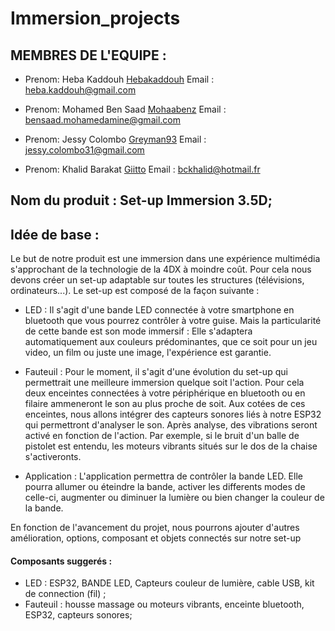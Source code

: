 # Immersion_projects

## MEMBRES DE L'EQUIPE :
* Prenom: Heba Kaddouh [Hebakaddouh](https://github.com/Hebakaddouh)
  Email : heba.kaddouh@gmail.com
	  
* Prenom: Mohamed Ben Saad [Mohaabenz](https://github.com/Mohaabenz)
  Email : bensaad.mohamedamine@gmail.com

* Prenom: Jessy Colombo [Greyman93](https://github.com/Greyman93)
  Email : jessy.colombo31@gmail.com
	  
* Prenom: Khalid Barakat [Giitto](https://github.com/Giitto)
  Email : bckhalid@hotmail.fr
	  
## Nom du produit : Set-up Immersion 3.5D;

## Idée de base :

Le but de notre produit est une immersion dans une expérience multimédia s'approchant de la technologie de la 4DX à moindre coût.
Pour cela nous devons créer un set-up adaptable sur toutes les structures (télévisions, ordinateurs...). Le set-up est composé de la façon suivante :	
	
* LED : 
Il s'agit d'une bande LED connectée à votre smartphone en bluetooth que vous pourrez contrôler à votre guise. 
Mais la particularité de cette bande est son mode immersif : Elle s'adaptera automatiquement aux couleurs prédominantes,
que ce soit pour un jeu video, un film ou juste une image, l'expérience est garantie. 

* Fauteuil : 
Pour le moment, il s'agit d'une évolution du set-up qui permettrait une meilleure immersion quelque soit l'action. 
Pour cela deux enceintes connectées à votre périphérique en bluetooth ou en filaire ammeneront le son au plus proche de soit. 
Aux cotées de ces enceintes, nous allons intégrer des capteurs sonores liés à notre ESP32 qui permettront d'analyser le son. 
	Après analyse, des vibrations seront activé en fonction de l'action. Par exemple, si le bruit d'un balle de pistolet est entendu, 
	les moteurs vibrants situés sur le dos de la chaise s'activeronts. 

* Application : 
	L'application permettra de contrôler la bande LED. Elle pourra allumer ou éteindre la bande, activer les differents modes de 
celle-ci, augmenter ou diminuer la lumière ou bien changer la couleur de la bande.

En fonction de l'avancement du projet, nous pourrons ajouter d'autres amélioration, options, composant et objets connectés sur notre set-up

#### Composants suggerés :
* LED : ESP32, BANDE LED, Capteurs couleur de lumière, cable USB, kit de connection (fil) ;
* Fauteuil : housse massage ou moteurs vibrants, enceinte bluetooth, ESP32, capteurs sonores; 



	  
	  
